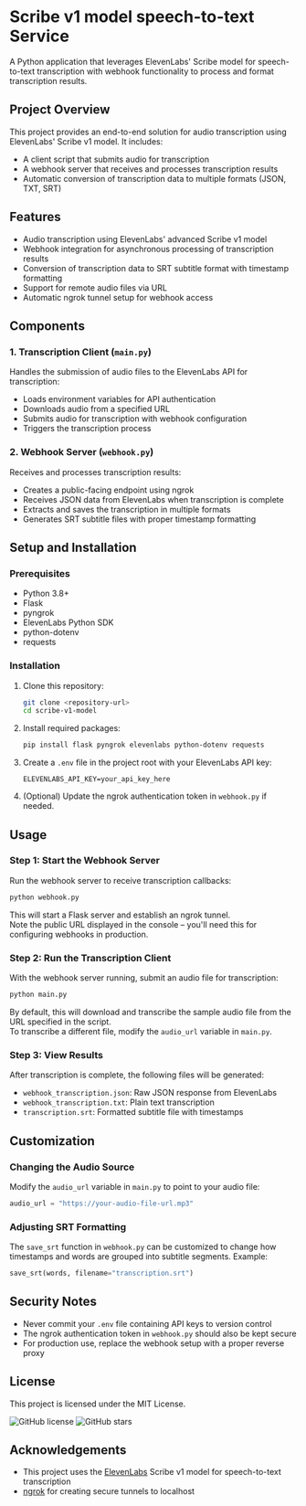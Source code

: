 # Scribe v1 model speech-to-text Service

A Python application that leverages ElevenLabs' Scribe model for speech-to-text transcription with webhook functionality to process and format transcription results.

## Project Overview

This project provides an end-to-end solution for audio transcription using ElevenLabs' Scribe v1 model. It includes:

- A client script that submits audio for transcription  
- A webhook server that receives and processes transcription results  
- Automatic conversion of transcription data to multiple formats (JSON, TXT, SRT)  

## Features

- Audio transcription using ElevenLabs' advanced Scribe v1 model  
- Webhook integration for asynchronous processing of transcription results  
- Conversion of transcription data to SRT subtitle format with timestamp formatting  
- Support for remote audio files via URL  
- Automatic ngrok tunnel setup for webhook access  

## Components

### 1. Transcription Client (`main.py`)

Handles the submission of audio files to the ElevenLabs API for transcription:

- Loads environment variables for API authentication  
- Downloads audio from a specified URL  
- Submits audio for transcription with webhook configuration  
- Triggers the transcription process  

### 2. Webhook Server (`webhook.py`)

Receives and processes transcription results:

- Creates a public-facing endpoint using ngrok  
- Receives JSON data from ElevenLabs when transcription is complete  
- Extracts and saves the transcription in multiple formats  
- Generates SRT subtitle files with proper timestamp formatting  

## Setup and Installation

### Prerequisites

- Python 3.8+  
- Flask  
- pyngrok  
- ElevenLabs Python SDK  
- python-dotenv  
- requests  

### Installation

1. Clone this repository:
   ```bash
   git clone <repository-url>
   cd scribe-v1-model
   ```

2. Install required packages:
   ```bash
   pip install flask pyngrok elevenlabs python-dotenv requests
   ```

3. Create a `.env` file in the project root with your ElevenLabs API key:
   ```env
   ELEVENLABS_API_KEY=your_api_key_here
   ```

4. (Optional) Update the ngrok authentication token in `webhook.py` if needed.

## Usage

### Step 1: Start the Webhook Server

Run the webhook server to receive transcription callbacks:

```bash
python webhook.py
```

This will start a Flask server and establish an ngrok tunnel.  
Note the public URL displayed in the console – you'll need this for configuring webhooks in production.

### Step 2: Run the Transcription Client

With the webhook server running, submit an audio file for transcription:

```bash
python main.py
```

By default, this will download and transcribe the sample audio file from the URL specified in the script.  
To transcribe a different file, modify the `audio_url` variable in `main.py`.

### Step 3: View Results

After transcription is complete, the following files will be generated:

- `webhook_transcription.json`: Raw JSON response from ElevenLabs  
- `webhook_transcription.txt`: Plain text transcription  
- `transcription.srt`: Formatted subtitle file with timestamps  

## Customization

### Changing the Audio Source

Modify the `audio_url` variable in `main.py` to point to your audio file:

```python
audio_url = "https://your-audio-file-url.mp3"
```

### Adjusting SRT Formatting

The `save_srt` function in `webhook.py` can be customized to change how timestamps and words are grouped into subtitle segments. Example:

```python
save_srt(words, filename="transcription.srt")
```

## Security Notes

- Never commit your `.env` file containing API keys to version control  
- The ngrok authentication token in `webhook.py` should also be kept secure  
- For production use, replace the webhook setup with a proper reverse proxy  

## License

This project is licensed under the MIT License.

![GitHub license](https://img.shields.io/badge/license-MIT-blue.svg)
![GitHub stars](https://img.shields.io/github/stars/ADEL-MAHMOUD10/SubTranscribe.svg)

## Acknowledgements

- This project uses the [ElevenLabs](https://elevenlabs.io/) Scribe v1 model for speech-to-text transcription  
- [ngrok](https://ngrok.com/) for creating secure tunnels to localhost  
